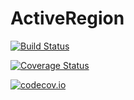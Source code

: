 # ActiveRegion

[![Build Status](https://travis-ci.org/zhmz90/ActiveRegion.jl.svg?branch=master)](https://travis-ci.org/zhmz90/ActiveRegion.jl)

[![Coverage Status](https://coveralls.io/repos/zhmz90/ActiveRegion.jl/badge.svg?branch=master&service=github)](https://coveralls.io/github/zhmz90/ActiveRegion.jl?branch=master)

[![codecov.io](http://codecov.io/github/zhmz90/ActiveRegion.jl/coverage.svg?branch=master)](http://codecov.io/github/zhmz90/ActiveRegion.jl?branch=master)
